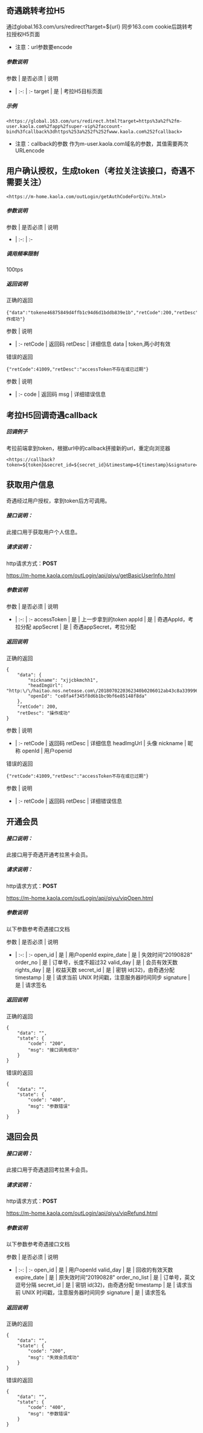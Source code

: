 ## 奇遇跳转考拉H5

通过global.163.com/urs/redirect?target=${url} 同步163.com cookie后跳转考拉授权H5页面

* 注意：url参数要encode

##### 参数说明

参数 | 是否必须 | 说明
- | :-: | :-
target | 是 | 考拉H5目标页面

##### 示例

```
<https://global.163.com/urs/redirect.html?target=https%3a%2f%2fm-user.kaola.com%2fapp%2fsuper-vip%2faccount-bind%3fcallback%3dhttps%253a%252f%252fwww.kaola.com%252fcallback>

```
* 注意：callback的参数 作为m-user.kaola.com域名的参数，其值需要两次URLencode

## 用户确认授权，生成token（考拉关注该接口，奇遇不需要关注）

```
<https://m-home.kaola.com/outLogin/getAuthCodeForQiYu.html>
```
##### 参数说明

参数 | 是否必须 | 说明
- | :-: | :-

##### 调用频率限制
100tps

##### 返回说明

正确的返回
```
{"data":"tokene46875849d4ffb1c94d6d1bddb839e1b","retCode":200,"retDesc":"操作成功"}
```
参数 | 说明
- | :-
retCode | 返回码
retDesc | 详细信息
data | token,两小时有效


错误的返回
```
{"retCode":41009,"retDesc":"accessToken不存在或已过期"}
```
参数 | 说明
- | :-
code | 返回码
msg | 详细错误信息


## 考拉H5回调奇遇callback

##### 回调例子

考拉前端拿到token，根据url中的callback拼接新的url，重定向浏览器

```
<https://callback?token=${token}&secret_id=${secret_id}&timestamp=${timestamp}&signature=${signature}>
```

## 获取用户信息

奇遇经过用户授权，拿到token后方可调用。

##### 接口说明：

此接口用于获取用户个人信息。

##### 请求说明：

http请求方式：**POST**

<https://m-home.kaola.com/outLogin/api/qiyu/getBasicUserInfo.html>

##### 参数说明

参数 | 是否必须 | 说明
- | :-: | :-
accessToken | 是 | 上一步拿到的token
appId | 是 | 奇遇AppId，考拉分配
appSecret | 是 | 奇遇appSecret，考拉分配

##### 返回说明
正确的返回
```
{
	"data": {
		"nickname": "xjjcbkmchh1",
		"headImgUrl": "http:\/\/haitao.nos.netease.com\/2018070220362340b0206012ab43c8a339996d997ccfa4.jpeg",
		"openId": "ce8fa4f345f8d6b1bc9bf6e85148f8da"
	},
	"retCode": 200,
	"retDesc": "操作成功"
}
```
参数 | 说明
- | :-
retCode | 返回码
retDesc | 详细信息
headImgUrl | 头像
nickname | 昵称
openId | 用户openid


错误的返回
```
{"retCode":41009,"retDesc":"accessToken不存在或已过期"}
```
参数 | 说明
- | :-
retCode | 返回码
retDesc | 详细错误信息



## 开通会员

##### 接口说明：

此接口用于奇遇开通考拉黑卡会员。

##### 请求说明：

http请求方式：**POST**

<https://m-home.kaola.com/outLogin/api/qiyu/vipOpen.html>

##### 参数说明

以下参数参考奇遇接口文档

参数 | 是否必须 | 说明
- | :-: | :-
open_id | 是 | 用户openId
expire_date | 是 | 失效时间“20190828"
order_no | 是 | 订单号，长度不超过32
valid_day | 是 | 会员有效天数
rights_day | 是 | 权益天数
secret_id | 是 | 密钥 id(32)，由奇遇分配
timestamp | 是 | 请求当前 UNIX 时间戳，注意服务器时间同步
signature | 是 | 请求签名

##### 返回说明
正确的返回
```
{
	"data": "",
	"state": {
		"code": "200",
		"msg": "接口调用成功"
	}
}
```



错误的返回
```
{
	"data": "",
	"state": {
		"code": "400",
		"msg": "参数错误"
	}
}
```


## 退回会员


##### 接口说明：

此接口用于奇遇退回考拉黑卡会员。

##### 请求说明：

http请求方式：**POST**

<https://m-home.kaola.com/outLogin/api/qiyu/vipRefund.html>

##### 参数说明

以下参数参考奇遇接口文档

参数 | 是否必须 | 说明
- | :-: | :-
open_id | 是 | 用户openId
valid_day | 是 | 回收的有效天数
expire_date | 是 | 原失效时间“20190828"
order_no_list | 是 | 订单号，英文逗号分隔
secret_id | 是 | 密钥 id(32)，由奇遇分配
timestamp | 是 | 请求当前 UNIX 时间戳，注意服务器时间同步
signature | 是 | 请求签名

##### 返回说明
正确的返回
```
{
	"data": "",
	"state": {
		"code": "200",
		"msg": "失效会员成功"
	}
}
```



错误的返回
```
{
	"data": "",
	"state": {
		"code": "400",
		"msg": "参数错误"
	}
}
```
